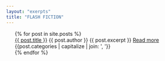 ```yaml
---
layout: "exerpts"
title: "FLASH FICTION"
---
```


<ul>
  {% for post in site.posts %}
    <div class="story-summary">
      <a class = "post-title" href="{{ post.url }}">{{ post.title }}</a>
      {{ post.author }}
      {{ post.excerpt }}
      <a class = "post-link" href="{{ post.url }}">Read more</a>
      {{post.categories | capitalize | join: ', '}}
    </div>
  {% endfor %}
</ul>